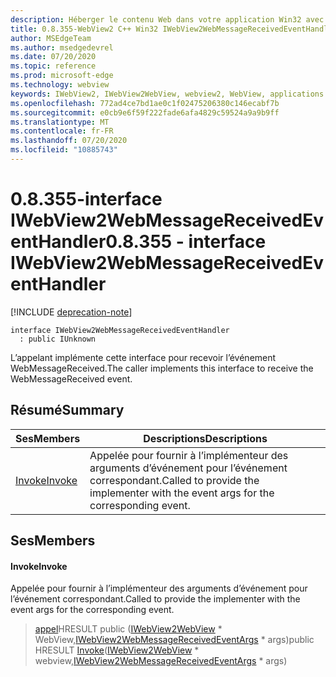 ```yaml
---
description: Héberger le contenu Web dans votre application Win32 avec le contrôle Microsoft Edge WebView2
title: 0.8.355-WebView2 C++ Win32 IWebView2WebMessageReceivedEventHandler
author: MSEdgeTeam
ms.author: msedgedevrel
ms.date: 07/20/2020
ms.topic: reference
ms.prod: microsoft-edge
ms.technology: webview
keywords: IWebView2, IWebView2WebView, webview2, WebView, applications Win32, Win32, Edge
ms.openlocfilehash: 772ad4ce7bd1ae0c1f02475206380c146ecabf7b
ms.sourcegitcommit: e0cb9e6f59f222fade6afa4829c59524a9a9b9ff
ms.translationtype: MT
ms.contentlocale: fr-FR
ms.lasthandoff: 07/20/2020
ms.locfileid: "10885743"
---
```

# <span data-ttu-id="3f637-104">0.8.355-interface IWebView2WebMessageReceivedEventHandler</span><span class="sxs-lookup"><span data-stu-id="3f637-104">0.8.355 - interface IWebView2WebMessageReceivedEventHandler</span></span> 

[!INCLUDE [deprecation-note](../../includes/deprecation-note.md)]

```
interface IWebView2WebMessageReceivedEventHandler
  : public IUnknown
```

<span data-ttu-id="3f637-105">L’appelant implémente cette interface pour recevoir l’événement WebMessageReceived.</span><span class="sxs-lookup"><span data-stu-id="3f637-105">The caller implements this interface to receive the WebMessageReceived event.</span></span>

## <span data-ttu-id="3f637-106">Résumé</span><span class="sxs-lookup"><span data-stu-id="3f637-106">Summary</span></span>

 <span data-ttu-id="3f637-107">Ses</span><span class="sxs-lookup"><span data-stu-id="3f637-107">Members</span></span>                        | <span data-ttu-id="3f637-108">Descriptions</span><span class="sxs-lookup"><span data-stu-id="3f637-108">Descriptions</span></span>
--------------------------------|---------------------------------------------
[<span data-ttu-id="3f637-109">Invoke</span><span class="sxs-lookup"><span data-stu-id="3f637-109">Invoke</span></span>](#invoke) | <span data-ttu-id="3f637-110">Appelée pour fournir à l’implémenteur des arguments d’événement pour l’événement correspondant.</span><span class="sxs-lookup"><span data-stu-id="3f637-110">Called to provide the implementer with the event args for the corresponding event.</span></span>

## <span data-ttu-id="3f637-111">Ses</span><span class="sxs-lookup"><span data-stu-id="3f637-111">Members</span></span>

#### <span data-ttu-id="3f637-112">Invoke</span><span class="sxs-lookup"><span data-stu-id="3f637-112">Invoke</span></span> 

<span data-ttu-id="3f637-113">Appelée pour fournir à l’implémenteur des arguments d’événement pour l’événement correspondant.</span><span class="sxs-lookup"><span data-stu-id="3f637-113">Called to provide the implementer with the event args for the corresponding event.</span></span>

> <span data-ttu-id="3f637-114">[appel](#invoke)HRESULT public ([IWebView2WebView](IWebView2WebView.md) \* WebView,[IWebView2WebMessageReceivedEventArgs](IWebView2WebMessageReceivedEventArgs.md) \* args)</span><span class="sxs-lookup"><span data-stu-id="3f637-114">public HRESULT [Invoke](#invoke)([IWebView2WebView](IWebView2WebView.md) \* webview,[IWebView2WebMessageReceivedEventArgs](IWebView2WebMessageReceivedEventArgs.md) \* args)</span></span>

